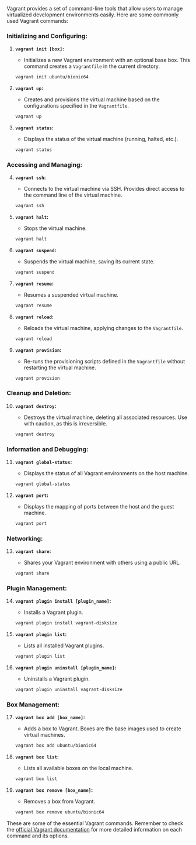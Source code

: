 Vagrant provides a set of command-line tools that allow users to manage virtualized development environments easily. Here are some commonly used Vagrant commands:

### Initializing and Configuring:

1. **`vagrant init [box]`:**
   - Initializes a new Vagrant environment with an optional base box. This command creates a `Vagrantfile` in the current directory.

   ```bash
   vagrant init ubuntu/bionic64
   ```

2. **`vagrant up`:**
   - Creates and provisions the virtual machine based on the configurations specified in the `Vagrantfile`.

   ```bash
   vagrant up
   ```

3. **`vagrant status`:**
   - Displays the status of the virtual machine (running, halted, etc.).

   ```bash
   vagrant status
   ```

### Accessing and Managing:

4. **`vagrant ssh`:**
   - Connects to the virtual machine via SSH. Provides direct access to the command line of the virtual machine.

   ```bash
   vagrant ssh
   ```

5. **`vagrant halt`:**
   - Stops the virtual machine.

   ```bash
   vagrant halt
   ```

6. **`vagrant suspend`:**
   - Suspends the virtual machine, saving its current state.

   ```bash
   vagrant suspend
   ```

7. **`vagrant resume`:**
   - Resumes a suspended virtual machine.

   ```bash
   vagrant resume
   ```

8. **`vagrant reload`:**
   - Reloads the virtual machine, applying changes to the `Vagrantfile`.

   ```bash
   vagrant reload
   ```

9. **`vagrant provision`:**
   - Re-runs the provisioning scripts defined in the `Vagrantfile` without restarting the virtual machine.

   ```bash
   vagrant provision
   ```

### Cleanup and Deletion:

10. **`vagrant destroy`:**
    - Destroys the virtual machine, deleting all associated resources. Use with caution, as this is irreversible.

    ```bash
    vagrant destroy
    ```

### Information and Debugging:

11. **`vagrant global-status`:**
    - Displays the status of all Vagrant environments on the host machine.

    ```bash
    vagrant global-status
    ```

12. **`vagrant port`:**
    - Displays the mapping of ports between the host and the guest machine.

    ```bash
    vagrant port
    ```

### Networking:

13. **`vagrant share`:**
    - Shares your Vagrant environment with others using a public URL.

    ```bash
    vagrant share
    ```

### Plugin Management:

14. **`vagrant plugin install [plugin_name]`:**
    - Installs a Vagrant plugin.

    ```bash
    vagrant plugin install vagrant-disksize
    ```

15. **`vagrant plugin list`:**
    - Lists all installed Vagrant plugins.

    ```bash
    vagrant plugin list
    ```

16. **`vagrant plugin uninstall [plugin_name]`:**
    - Uninstalls a Vagrant plugin.

    ```bash
    vagrant plugin uninstall vagrant-disksize
    ```

### Box Management:

17. **`vagrant box add [box_name]`:**
    - Adds a box to Vagrant. Boxes are the base images used to create virtual machines.

    ```bash
    vagrant box add ubuntu/bionic64
    ```

18. **`vagrant box list`:**
    - Lists all available boxes on the local machine.

    ```bash
    vagrant box list
    ```

19. **`vagrant box remove [box_name]`:**
    - Removes a box from Vagrant.

    ```bash
    vagrant box remove ubuntu/bionic64
    ```

These are some of the essential Vagrant commands. Remember to check the [official Vagrant documentation](https://www.vagrantup.com/docs/cli) for more detailed information on each command and its options.
